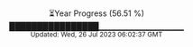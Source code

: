 <p align="center">
⏳Year Progress (56.51 %) <br>
████████████████▁▁▁▁▁▁▁▁▁▁▁▁▁▁ <br>
<sub>Updated: Wed, 26 Jul 2023 06:02:37 GMT</sub>
</p>

